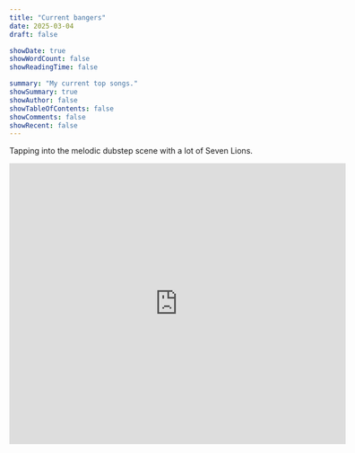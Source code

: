 ```yaml
---
title: "Current bangers"
date: 2025-03-04
draft: false

showDate: true
showWordCount: false
showReadingTime: false

summary: "My current top songs."
showSummary: true
showAuthor: false
showTableOfContents: false
showComments: false
showRecent: false
---
```

Tapping into the melodic dubstep scene with a lot of Seven Lions.

<iframe allow="autoplay *; encrypted-media *;" frameborder="0" height="500" width="600" overflow="hidden" background="transparent" sandbox="allow-forms allow-popups allow-same-origin allow-scripts allow-storage-access-by-user-activation allow-top-navigation-by-user-activation" src="https://embed.music.apple.com/ca/playlist/current-bangers/pl.u-xlyNEdNCkAAeKJ5"></iframe>
